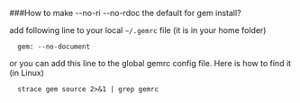 ###How to make --no-ri --no-rdoc the default for gem install?

add following line to your local `~/.gemrc` file (it is in your home folder)

```
  gem: --no-document
```

or you can add this line to the global gemrc config file. Here is how to find it (in Linux)

```
  strace gem source 2>&1 | grep gemrc
```


